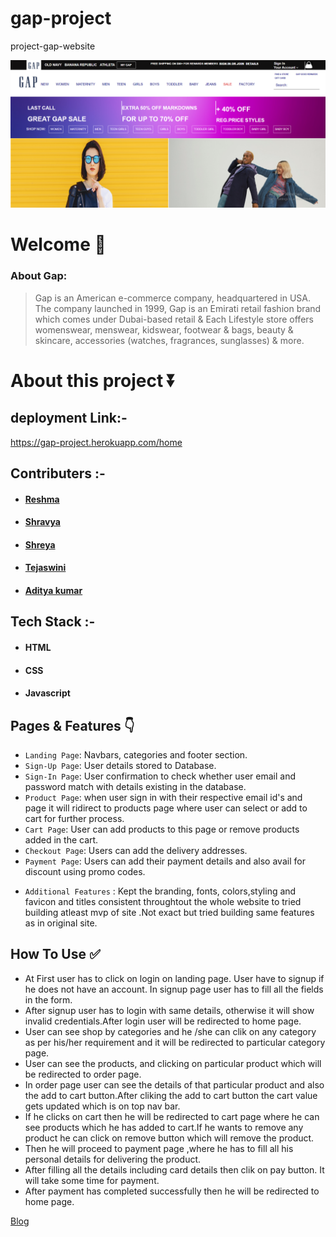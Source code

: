 # gap-project
project-gap-website



![Gap](https://github.com/Reshma-fw14/gap.com-backend/blob/main/public/gap%20images/gap1.png)

# Welcome :wave:

### About Gap:

> Gap is an American e-commerce company, headquartered in USA. The company launched in 1999, Gap is an Emirati retail fashion brand which comes under Dubai-based retail & Each Lifestyle store offers womenswear, menswear, kidswear, footwear & bags, beauty & skincare, accessories (watches, fragrances, sunglasses) & more.

# About this project ⏬

<!-- ## Run Locally :-
``git clone gap-project.herokuapp.com/home``

## Go to project directory:- 
`cd lifestyle` -->


## deployment Link:-
https://gap-project.herokuapp.com/home

 ## Contributers :- 
- #### [Reshma](https://www.linkedin.com/in/reshma-a8a871189/)
- #### [Shravya](https://www.linkedin.com/in/shravya-rao-chanda-4ba10b231/)
- #### [Shreya](https://www.linkedin.com/in/shreya-pannase-382814214/)
- #### [Tejaswini](https://www.linkedin.com/in/tejaswini-shreeramwar/)
- #### [Aditya kumar](https://www.linkedin.com/in/aditya-kumar-898a9814a/) 

## Tech Stack :- 

- #### HTML
- #### CSS
- #### Javascript

## Pages & Features :point_down:

- `Landing Page`: Navbars, categories and footer section.
- `Sign-Up Page`: User details stored to Database.
- `Sign-In Page`: User confirmation to check whether user email and password match with details existing in the database.
- `Product Page`: when user sign in with their respective email id's and  page it will ridirect to products page where user can select or add to cart for further process.
- `Cart Page`: User can add products to this page or remove products added in the cart.
- `Checkout Page`: Users can add the delivery addresses.
- `Payment Page`: Users can add their payment details and also avail for discount using promo codes.
<!-- - `Order Processing Page` : setTimout function is used to emulate original payment flow. -->
- `Additional Features` : Kept the branding, fonts, colors,styling and favicon and titles consistent throughtout the whole website to tried building atleast mvp of site .Not exact but tried  building same features as in original site.
 
## How To Use ✅

- At First user has to click on login on landing page. User have to signup if he does not have an account. In signup page user has to  fill  all the fields in the form.
- After signup user has to login with same details, otherwise it will show invalid credentials.After login user will be redirected to home page.
- User can see shop by categories and he /she can clik on any category as per his/her requirement and it will be redirected to particular category page.
- User can see the products, and clicking on particular product which will be redirected to order page.
- In order page user can see the details of that particular product and also the add to cart button.After cliking the add to cart button the cart value gets updated which is on top nav bar.
- If he clicks on cart then he will be redirected to cart page where he can see products which he has added to cart.If he wants to remove any product he can click on remove button which will remove the product. 
- Then he will proceed to payment page ,where he has to fill all his personal details for delivering the product.
- After filling all the details including card details then clik on pay button. It will take some time for payment.
- After payment has completed successfully then he will be redirected to home page.



<!-- ## Screenshots :- 
## For more details :- ![frontpage](https://user-images.githubusercontent.com/96103401/158800507-f60b4236-f11f-4bc9-88dc-e89f386f7fbb.png) -->

[Blog](https://medium.com/@shreya16pannase/gap-project-team-remote-coders-de2b9be187c0)

